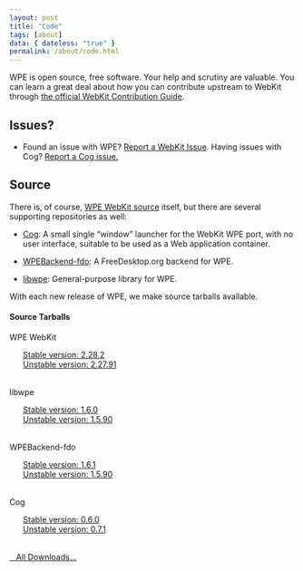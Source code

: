 ```yaml
---
layout: post
title: "Code"
tags: [about]
data: { dateless: "true" }
permalink: /about/code.html
---
```


WPE is open source, free software.  Your help and scrutiny are valuable.
You can learn a great deal about how you can contribute upstream to WebKit through <a href="https://webkit.org/contributing-code/">the official WebKit Contribution Guide</a>.

## Issues?
* Found an issue with WPE?  <a href="http://bugs.webkit.org">Report a WebKit Issue</a>.
Having issues with Cog?  <a href="https://github.com/Igalia/cog">Report a Cog issue.</a>

## Source

There is, of course, <a href="https://webkit.org/getting-the-code/">WPE WebKit source</a> itself, but there are several supporting repositories as well:

* <a href="https://github.com/Igalia/cog">Cog</a>: A small single “window” launcher for the WebKit WPE port, with no user interface, suitable to be used as a Web application container. 

* <a href="https://github.com/Igalia/WPEBackend-fdo">WPEBackend-fdo</a>: A FreeDesktop.org backend for WPE.

* <a href="https://github.com/WebPlatformForEmbedded/libwpe">libwpe</a>: General-purpose library for WPE.

With each new release of WPE, we make source tarballs available.

<style>.card { margin-bottom: 2rem; } #about-code-section { margin-bottom: 2rem; }  #about-code-section ul { list-style-type: none; }</style>
<section id="about-code-section" class="content-section text-center bg-dark p-5">
	<div class="container">
		<h4 class="text-light mb-3">Source Tarballs</h4>
		<div>
			<div>
				<div class="card">
					<div class="card-header">WPE WebKit</div>
					<ul class="list-group list-group-flush">
							<li><a class="list-group-item list-group-item-action d-flex justify-content-between align-items-center" href="https://wpewebkit.org/releases/wpewebkit-2.28.2.tar.xz">
								Stable <span class="sr-only">version:</span>
								<span class="badge badge-primary" href="/release/wpewebkit-2.28.2.html">2.28.2</span>
							</a></li>
							<li><a class="list-group-item list-group-item-action d-flex justify-content-between align-items-center" href="https://wpewebkit.org/releases/wpewebkit-2.27.91.tar.xz">
								Unstable <span class="sr-only">version:</span>
								<span class="badge badge-secondary" href="/release/wpewebkit-2.27.91.html">2.27.91</span>
							</a></li>				
					</ul>
				</div>
			</div>		
			<div>
				<div class="card">
					<div class="card-header">libwpe</div>
					<ul class="list-group list-group-flush">
							<li><a class="list-group-item list-group-item-action d-flex justify-content-between align-items-center" href="https://wpewebkit.org/releases/libwpe-1.6.0.tar.xz">
								Stable <span class="sr-only">version:</span>
								<span class="badge badge-primary" href="/release/libwpe-1.6.0.html">1.6.0</span>
							</a></li>		
							<li><a class="list-group-item list-group-item-action d-flex justify-content-between align-items-center" href="https://wpewebkit.org/releases/libwpe-1.5.90.tar.xz">
								Unstable <span class="sr-only">version:</span>
								<span class="badge badge-secondary" href="/release/libwpe-1.5.90.html">1.5.90</span>
							</a></li>		
					</ul>
				</div>
			</div>
			<div>
				<div class="card">
					<div class="card-header">WPEBackend-fdo</div>
					<ul class="list-group list-group-flush">	
							<li><a class="list-group-item list-group-item-action d-flex justify-content-between align-items-center" href="https://wpewebkit.org/releases/wpebackend-fdo-1.6.1.tar.xz">
								Stable <span class="sr-only">version:</span>
								<span class="badge badge-primary" href="/release/wpebackend-fdo-1.6.1.html">1.6.1</span>
							</a></li>
						<li><a class="list-group-item list-group-item-action d-flex justify-content-between align-items-center" href="https://wpewebkit.org/releases/wpebackend-fdo-1.5.90.tar.xz">
								Unstable <span class="sr-only">version:</span>
								<span class="badge badge-secondary" href="/release/wpebackend-fdo-1.5.90.html">1.5.90</span>
							</a></li>			
					</ul>
				</div>
			</div>
			<div>
				<div class="card">
					<div class="card-header">Cog</div>
					<ul class="list-group list-group-flush">		
							<li><a class="list-group-item list-group-item-action d-flex justify-content-between align-items-center" href="https://wpewebkit.org/releases/cog-0.6.0.tar.xz">
								Stable <span class="sr-only">version:</span>
								<span class="badge badge-primary" href="/release/cog-0.6.0.html">0.6.0</span>
							</a></li>
							<li><a class="list-group-item list-group-item-action d-flex justify-content-between align-items-center" href="https://wpewebkit.org/releases/cog-0.7.1.tar.xz">
								Unstable <span class="sr-only">version:</span>
								<span class="badge badge-secondary" href="/release/cog-0.7.1.html">0.7.1</span>
							</a></li>		
					</ul>
				</div>
			</div>
		</div>
		<p class="m-3 mt-4">
			<a class="btn btn-light btn-sm" style="font-weight: normal" href="https://wpewebkit.org/releases/">
				<i class="icon-cloud-download align-text-bottom"></i>&nbsp;&nbsp;&nbsp;All Downloads…</a>
		</p>
	  </div>
</section>